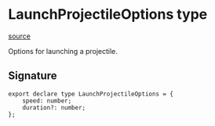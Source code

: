 # LaunchProjectileOptions type

[source](https://developers.meta.com/horizon-worlds/reference/2.0.0/core_launchprojectileoptions)

Options for launching a projectile.

## Signature

```
export declare type LaunchProjectileOptions = {
    speed: number;
    duration?: number;
};
```